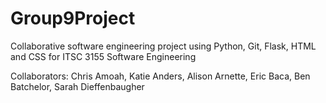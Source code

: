 # Group9Project
Collaborative software engineering project using Python, Git, Flask, HTML and CSS for ITSC 3155 Software Engineering

Collaborators:
Chris Amoah,
Katie Anders,
Alison Arnette,
Eric Baca,
Ben Batchelor,
Sarah Dieffenbaugher
